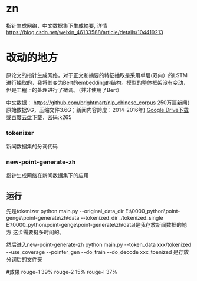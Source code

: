 # zn 
指针生成网络，中文数据集下生成摘要, 详情 https://blog.csdn.net/weixin_46133588/article/details/104419213

# 改动的地方
原论文的指针生成网络，对于正文和摘要的特征抽取是采用单层(双向）的LSTM进行抽取的，我将其变为Bert的embedding的结构。模型的整体框架没有变动，但是工程上的处理进行了微调。（并非使用了Bert）

中文数据：
https://github.com/brightmart/nlp_chinese_corpus
250万篇新闻( 原始数据9G，压缩文件3.6G；新闻内容跨度：2014-2016年)
[Google Drive下载](https://drive.google.com/file/d/1TMKu1FpTr6kcjWXWlQHX7YJsMfhhcVKp/view?usp=sharing)或[百度云盘下载](https://pan.baidu.com/share/init?surl=MLLM-CdM6BhJkj8D0u3atA)，密码:k265

### tokenizer
新闻数据集的分词代码


### new-point-generate-zh
指针生成网络在新闻数据集下的应用


## 运行
先是tokenizer
python main.py --original_data_dir E:\0000_python\point-genge\point-generate\zh\data --tokenized_dir ./tokenized_single
E:\0000_python\point-genge\point-generate\zh\datal是我存放新闻数据的地方
这步需要挺多时间的。

然后进入new-point-generate-zh
python main.py --token_data xxx/tokenized --use_coverage --pointer_gen --do_train --do_decode
xxx_toenized 是存放分词后的文件夹

#效果
rouge-1 39%   rouge-2 15% rouge-l 37%









